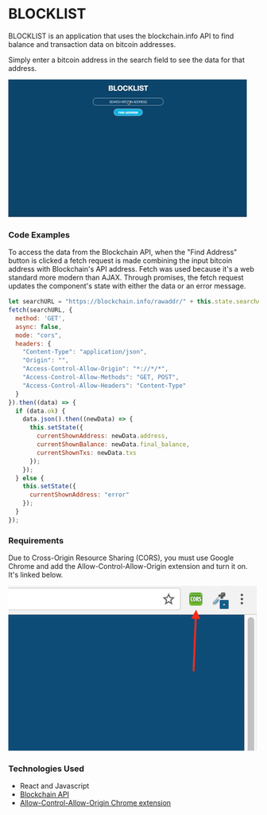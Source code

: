 # BLOCKLIST

BLOCKLIST is an application that uses the blockchain.info API to find balance and transaction data on bitcoin addresses.

Simply enter a bitcoin address in the search field to see the data for that address.

![alt text](./app/assets/images/blocklist.gif)

### Code Examples
To access the data from the Blockchain API, when the "Find Address" button is clicked a fetch request is made combining the input bitcoin address with Blockchain's API address. Fetch was used because it's a web standard more modern than AJAX. Through promises, the fetch request updates the component's state with either the data or an error message.

```javascript
let searchURL = "https://blockchain.info/rawaddr/" + this.state.searchAddress;
fetch(searchURL, {
  method: 'GET',
  async: false,
  mode: "cors",
  headers: {
    "Content-Type": "application/json",
    "Origin": "",
    "Access-Control-Allow-Origin": "*://*/*",
    "Access-Control-Allow-Methods": "GET, POST",
    "Access-Control-Allow-Headers": "Content-Type"
  }
}).then((data) => {
  if (data.ok) {
    data.json().then((newData) => {
      this.setState({
        currentShownAddress: newData.address,
        currentShownBalance: newData.final_balance,
        currentShownTxs: newData.txs
      });
    });
  } else {
    this.setState({
      currentShownAddress: "error"
    });
  }
});
```


### Requirements
Due to Cross-Origin Resource Sharing (CORS), you must use Google Chrome and add the Allow-Control-Allow-Origin extension and turn it on. It's linked below.

![alt text](./app/assets/images/acao.png)


### Technologies Used
- React and Javascript
- [Blockchain API](https://blockchain.info/api/blockchain_api)
- [Allow-Control-Allow-Origin Chrome extension](https://chrome.google.com/webstore/detail/allow-control-allow-origi/nlfbmbojpeacfghkpbjhddihlkkiljbi?utm_source=chrome-app-launcher-info-dialog)
